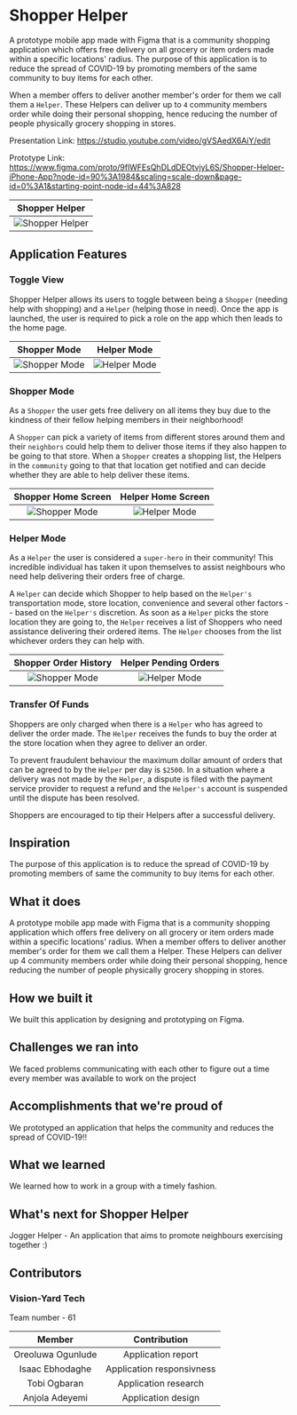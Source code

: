 # Shopper Helper

A  prototype mobile app made with Figma that is a community shopping application which offers free delivery on all grocery or item orders made within a specific locations' radius. The purpose of this application is to reduce the spread of COVID-19 by promoting members of the same community to buy items for each other.

When a member offers to deliver another member's order for them we call them a `Helper`. These Helpers can deliver up to `4` community members order while doing their personal shopping, hence reducing the number of people physically grocery shopping in stores.

Presentation Link: https://studio.youtube.com/video/gVSAedX6AiY/edit

Prototype Link: https://www.figma.com/proto/9flWFEsQhDLdDEOtvjyL6S/Shopper-Helper-iPhone-App?node-id=90%3A1984&scaling=scale-down&page-id=0%3A1&starting-point-node-id=44%3A828

| Shopper Helper    |
| :------------: |
| ![Shopper Helper](screenshots/shopper_helper.png) |

## Application Features

### Toggle View

Shopper Helper allows its users to toggle between being a `Shopper` (needing help with shopping) and a `Helper` (helping those in need). 
Once the app is launched, the user is required to pick a role on the app which then leads to the home page.

| Shopper Mode    | Helper Mode   |
| :------------: | :----------: |
| ![Shopper Mode](screenshots/shopper_switchmode.png) | ![Helper Mode](screenshots/helper_switchmode.png) |

### Shopper Mode

As a `Shopper` the user gets free delivery on all items they buy due to the kindness of their fellow helping members in their neighborhood! 

A `Shopper` can pick a variety of items from different stores around them and their `neighbors` could help them to deliver those items if they also happen to be going to that store. When a `Shopper` creates a shopping list, the Helpers in the `community` going to that that location get notified and can decide whether they are able to help deliver these items.

| Shopper Home Screen    | Helper  Home Screen   |
| :------------: | :----------: |
| ![Shopper Mode](screenshots/shopper_homescreen.png) | ![Helper Mode](screenshots/helper_homescreen.png) |

### Helper Mode

As a `Helper` the user is considered a `super-hero` in their community! This incredible individual has taken it upon themselves to assist neighbours who need help delivering their orders free of charge.

A `Helper` can decide which Shopper to help based on the `Helper's` transportation mode, store location, convenience and several other factors -- based on the `Helper's` discretion. As soon as a `Helper` picks the store location they are going to, the `Helper` receives a list of Shoppers who need assistance delivering their ordered items. The `Helper` chooses from the list whichever orders they can help with.

| Shopper Order History    | Helper Pending Orders   |
| :------------: | :----------: |
| ![Shopper Mode](screenshots/shopper_orderhistory.png) | ![Helper Mode](screenshots/helper_pendingorders.png) |

### Transfer Of Funds

Shoppers are only charged when there is a `Helper` who has agreed to deliver the order made. The `Helper` receives the funds to buy the order at the store location when they agree to deliver an order.

To prevent fraudulent behaviour the maximum dollar amount of orders that can be agreed to by the `Helper` per day is `$2500`. In a situation where a delivery was not made by the `Helper`, a dispute is filed with the payment service provider to request a refund and the `Helper's` account is suspended until the dispute has been resolved. 

Shoppers are encouraged to tip their Helpers after a successful delivery.

## Inspiration

The purpose of this application is to reduce the spread of COVID-19 by promoting members of same the community to buy items for each other.

## What it does

A prototype mobile app made with Figma that is a community shopping application which offers free delivery on all grocery or item orders made within a specific locations' radius. When a member offers to deliver another member's order for them we call them a Helper. These Helpers can deliver up 4 community members order while doing their personal shopping, hence reducing the number of people physically grocery shopping in stores.

## How we built it

We built this application by designing and prototyping on Figma.

## Challenges we ran into

We faced problems communicating with each other to figure out a time every member was available to work on the project

## Accomplishments that we're proud of

We prototyped an application that helps the community and reduces the spread of COVID-19!!

## What we learned

We learned how to work in a group with a timely fashion.


## What's next for Shopper Helper
Jogger Helper - An application that aims to promote neighbours exercising together :)


## Contributors

### Vision-Yard Tech
Team number - 61

| Member    | Contribution   |
| :------------: | :----------: |
| Oreoluwa Ogunlude | Application report  |
| Isaac Ebhodaghe | Application responsivness |
| Tobi Ogbaran | Application research  | 
| Anjola Adeyemi | Application design |

